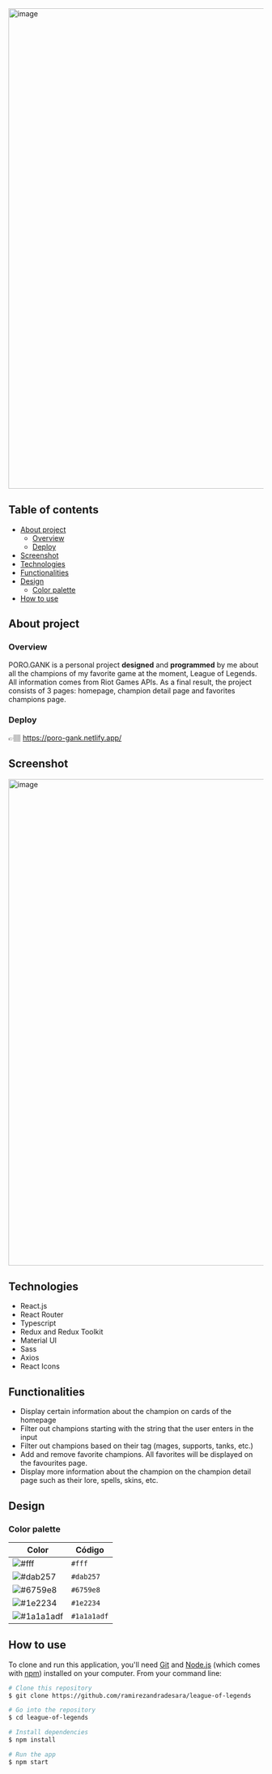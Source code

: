 <div>
<img width="948" alt="image" src="https://user-images.githubusercontent.com/86701343/235511804-12f6e3ce-7dc7-4757-adc7-db52334497db.png">
</div>

## Table of contents
* [About project](#about-project)
  - [Overview](#overview)
  - [Deploy](#deploy)
* [Screenshot](#screenshot)
* [Technologies](#technologies)
* [Functionalities](#functionalities)
* [Design](#design)
  - [Color palette](#color-palette)
* [How to use](#how-to-use)

## About project
### Overview
PORO.GANK is a personal project <b>designed</b> and <b>programmed</b> by me about all the champions of my favorite game at the moment, League of Legends. All information comes from Riot Games APIs. As a final result, the project consists of 3 pages: homepage, champion detail page and favorites champions page.

### Deploy
👉🏽 https://poro-gank.netlify.app/

## Screenshot
<img width="960" alt="image" src="https://user-images.githubusercontent.com/86701343/235523186-4c4d9ece-20e0-4c03-846f-3b568facb07f.png">

## Technologies 
* React.js
* React Router
* Typescript
* Redux and Redux Toolkit
* Material UI
* Sass
* Axios
* React Icons

## Functionalities
* Display certain information about the champion on cards of the homepage
* Filter out champions starting with the string that the user enters in the input 
* Filter out champions based on their tag (mages, supports, tanks, etc.)
* Add and remove favorite champions. All favorites will be displayed on the favourites page.
* Display more information about the champion on the champion detail page such as their lore, spells, skins, etc.

## Design
### Color palette
| Color | Código |
|-------|--------|
| ![#fff](https://via.placeholder.com/15/fff/000000?text=+) | `#fff` |
| ![#dab257](https://via.placeholder.com/15/dab257/000000?text=+) | `#dab257` |
| ![#6759e8](https://via.placeholder.com/15/6759e8/000000?text=+) | `#6759e8` |
| ![#1e2234](https://via.placeholder.com/15/1e2234/000000?text=+) | `#1e2234` |
| ![#1a1a1adf](https://via.placeholder.com/15/1a1a1adf/000000?text=+) | `#1a1a1adf` |

## How to use
To clone and run this application, you'll need [Git](https://git-scm.com) and [Node.js](https://nodejs.org/en/download/) (which comes with [npm](http://npmjs.com)) installed on your computer. From your command line:

```bash
# Clone this repository
$ git clone https://github.com/ramirezandradesara/league-of-legends

# Go into the repository
$ cd league-of-legends

# Install dependencies
$ npm install

# Run the app
$ npm start
```
